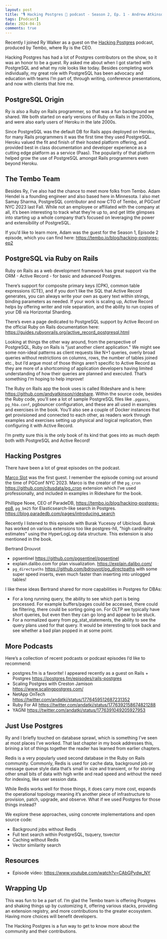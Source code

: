 ```yaml
---
layout: post
title: "🎙️ Hacking Postgres 🐘 podcast - Season 2, Ep. 1 - Andrew Atkinson"
tags: [Podcast]
date: 2024-04-15
comments: true
---
```


Recently I joined Ry Walker as a guest on the [Hacking Postgres](https://www.youtube.com/playlist?list=PL11N188AYb_Z04oQJgllNEY5m7gCcY8tH) podcast, produced by Tembo, where Ry is the CEO.

Hacking Postgres has had a lot of Postgres contributors on the show, so it was an honor to be a guest. Ry asked me about when I got started with PostgreSQL and what my role looks like today. Besides completing work individually, my great role with PostgreSQL has been advocacy and education with teams I’m part of, through writing, conference presentations, and now with clients that hire me.

## PostgreSQL Origin

Ry is also a Ruby on Rails programmer, so that was a fun background we shared. We both started on early versions of Ruby on Rails in the 2000s, and were also early users of Heroku in the late 2000s.

Since PostgreSQL was the default DB for Rails apps deployed on Heroku, for many Rails programmers it was the first time they used PostgreSQL. Heroku valued the fit and finish of their hosted platform offering, and provided best in class documentation and developer experience as a cutting edge platform as a service (Paas). The popularity of that platform helped grow the use of PostgreSQL amongst Rails programmers even beyond Heroku. 

## The Tembo Team

Besides Ry, I’ve also had the chance to meet more folks from Tembo. Adam Hendel is a founding engineer and also based here in Minnesota. I also met Samay Sharma, PostgreSQL contributor and now CTO of Tembo, at PGConf NYC 2023 last Fall. While not an employee or affiliated with the company at all, it’s been interesting to track what they’re up to, and get little glimpses into starting up a whole company that’s focused on leveraging the power and extensibility of PostgreSQL.

If you’d like to learn more, Adam was the guest for the Season 1, Episode 2 episode, which you can find here: <https://tembo.io/blog/hacking-postgres-ep2>

## PostgreSQL via Ruby on Rails

Ruby on Rails as a web development framework has great support via the ORM - Active Record - for basic and advanced Postgres.

There’s support for composite primary keys (CPK), common table expressions (CTE), and if you don’t like the SQL that Active Record generates, you can always write your own as query text within strings, binding parameters as needed. If your work is scaling up, Active Record helps by offering writer and role separation, and the ability to run copies of your DB via Horizontal Sharding.

There’s even a page dedicated to PostgreSQL support by Active Record on the official Ruby on Rails documentation here: <https://guides.rubyonrails.org/active_record_postgresql.html>

Looking at things the other way around, from the perspective of PostgreSQL, Ruby on Rails is "just another client application." We might see some non-ideal patterns as client requests like N+1 queries, overly broad queries without restrictions on columns, rows, the number of tables joined etc., but I’d argue most of those things aren’t specific to Active Record as they are more of a shortcoming of application developers having limited understanding of how their queries are planned and executed.  That’s something I’m hoping to help improve!

The Ruby on Rails app the book uses is called Rideshare and is here: <https://github.com/andyatkinson/rideshare>. Within the source code, besides the Ruby code, you’ll see a lot of sample PostgreSQL files like `.pgpass`, `pg_hba.conf`, pgbouncer configuration, and these are all used in examples and exercises in the book. You’ll also see a couple of Docker instances that get provisioned and connected to each other, as readers work through examples and exercises setting up physical and logical replication, then configuring it with Active Record.

I’m pretty sure this is the only book of its kind that goes into as much depth both with PostgreSQL and Active Record!

## Hacking Postgres

There have been a lot of great episodes on the podcast.

[Marco Slot](https://tembo.io/blog/hacking-postgres-ep1) was the first guest. I remember the episode coming out around the time of PGConf NYC 2023. Marco is the creator of the `pg_cron` <https://github.com/citusdata/pg_cron> extension which I’ve used professionally, and included in examples in Rideshare for the book.

Phillippe Noee, CEO of ParadeDB, <https://tembo.io/blog/hacking-postgres-ep8>, `pg_bm25` for Elasticsearch-like search in Postgres. <https://blog.paradedb.com/pages/introducing_search>

Recently I listened to this episode with Burak Yucesoy of Ubicloud. Burak has worked on various extensions too like postgres-hll, "high cardinality estimates" using the HyperLogLog data structure. This extension is also mentioned in the book.

Bertrand Drouvot

- pgsentinel <https://github.com/pgsentinel/pgsentinel>
- explain.dalibo.com for plan visualization. <https://explain.dalibo.com/>
- `pg_directpaths` <https://github.com/bdrouvot/pg_directpaths> with some super speed inserts, even much faster than inserting into unlogged tables!

I like these ideas Bertrand shared for more capabilities in Postgres for DBAs:

- For a long running query, the ability to see which part is being processed. For example buffers/pages could be accessed, there could be filtering, there could be sorting going on.  For OLTP we typically have short queries, but even then they can go long and appear to be stuck.
- For a normalized query from pg_stat_statements, the ability to see the query plans used for that query. It would be interesting to look back and see whether a bad plan popped in at some point.

## More Podcasts

Here’s a collection of recent podcasts or podcast episodes I’d like to recommend:

- postgres.fm is a favorite! I appeared recently as a guest on Rails + Postgres <https://postgres.fm/episodes/rails-postgres>
- Scaling Postgres with Creston Jamison <https://www.scalingpostgres.com/>
- NetApp OnTech <https://twitter.com/andatki/status/1776459512687231352>
- Ruby For All <https://twitter.com/andatki/status/1776392158674821288>
- YAGNI <https://twitter.com/andatki/status/1776391049205927953>


## Just Use Postgres
Ry and I briefly touched on database sprawl, which is something I’ve seen at most places I’ve worked. That last chapter in my book addresses this, brining a lot of things together the reader has learned from earlier chapters.

Redis is a very popularly used second database in the Ruby on Rails community. Commonly, Redis is used for cache data, background job or message queue style data that’s small in size and transient, or for storing other small bits of data with high write and read speed and without the need for indexing, like user session data.

While Redis works well for those things, it does carry more cost, expands the operational topology meaning it’s another piece of infrastructure to provision, patch, upgrade, and observe. What if we used Postgres for those things instead?

We explore these approaches, using concrete implementations and open source code:

- Background jobs without Redis
- Full text search within PostgreSQL, tsquery, tsvector
- Caching without Redis
- Vector similarity search

## Resources

- Episode video: <https://www.youtube.com/watch?v=CAbGPydw_NY>

## Wrapping Up

This was fun to be a part of. I’m glad the Tembo team is offering Postgres and shaking things up by customizing it, offering various stacks, providing an extension registry, and more contributions to the greater ecosystem. Having more choices will benefit developers.

The Hacking Postgres is a fun way to get to know more about the community and their contributions. 
